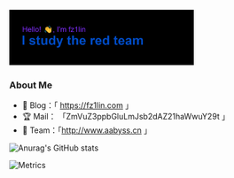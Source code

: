<p align="left"><a href="https://fz1lin.com/"><img width="66%" src="./header.png" /></a></p>

### About  Me
- 💖 Blog：「 https://fz1lin.com 」
- 🏆 Mail： 「ZmVuZ3ppbGluLmJsb2dAZ21haWwuY29t 」
- 💎 Team：「http://www.aabyss.cn 」

![Anurag's GitHub stats](https://github-readme-stats.vercel.app/api?username=fz1lin&show_icons=true&theme=radical)


![Metrics](https://metrics.lecoq.io/fz1lin?template=terminal&introduction=1&projects=1&base=header%2C%20activity%2C%20community%2C%20repositories%2C%20metadata&base.indepth=false&base.hireable=false&base.skip=false&projects=false&projects.limit=4&projects.descriptions=true&introduction=false&introduction.title=true&config.timezone=Asia%2FShanghai)
